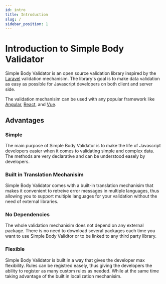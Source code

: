 ```yaml
---
id: intro
title: Introduction
slug: /
sidebar_position: 1
---
```



# Introduction to Simple Body Validator

Simple Body Validator is an open source validation library inspired by the [Laravel](https://laravel.com/docs/validation) validation mechanisim. The library's goal is to make data validation as easy as possible for Javascript developers on both client and server side.

The validation mechanisim can be used with any popular framework like [Angular](https://angular.io/), [React](https://reactjs.org/), and [Vue](https://vuejs.org/).


## Advantages

### Simple 

The main purpose of Simple Body Validator is to make the life of Javascript developers easier when it comes to validating simple and complex data. The methods are very declarative and can be understood easely by developers.

### Built in Translation Mechanisim

Simple Body Validator comes with a built-in translation mechanisim that makes it convenient to retreive error messages in multiple languages, thus allowing you to support multiple languages for your validation without the need of external libraries.

### No Dependencies 

The whole validation mechanisim does not depend on any external package. There is no need to download several packages each time you want to use Simple Body Validtor or to be linked to any third party library.

### Flexible

Simple Body Validator is built in a way that gives the developer max flexibility. Rules can be registred easely, thus giving the developers the ability to register as many custom rules as needed. While at the same time taking advantage of the built in localization mechanisim.






